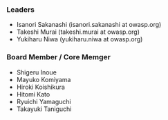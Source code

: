 ### Leaders
* Isanori Sakanashi (isanori.sakanashi at owasp.org)
* Takeshi Murai (takeshi.murai at owasp.org)
* Yukiharu Niwa (yukiharu.niwa at owasp.org)

### Board Member / Core Memger
* Shigeru Inoue
* Mayuko Komiyama
* Hiroki Koishikura
* Hitomi Kato
* Ryuichi Yamaguchi
* Takayuki Taniguchi
